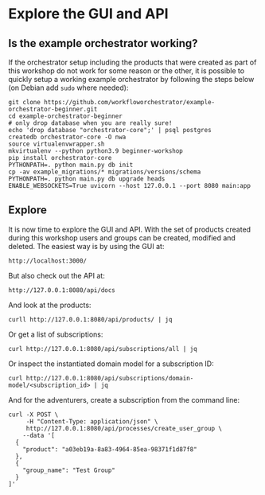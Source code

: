 # Explore the GUI and API

## Is the example orchestrator working?

If the orchestrator setup including the products that were created as part of
this workshop do not work for some reason or the other, it is possible to
quickly setup a working example orchestrator by  following the steps below (on
Debian add `sudo` where needed):

```shell
git clone https://github.com/workfloworchestrator/example-orchestrator-beginner.git
cd example-orchestrator-beginner
# only drop database when you are really sure!
echo 'drop database "orchestrator-core";' | psql postgres
createdb orchestrator-core -O nwa
source virtualenvwrapper.sh
mkvirtualenv --python python3.9 beginner-workshop
pip install orchestrator-core
PYTHONPATH=. python main.py db init
cp -av example_migrations/* migrations/versions/schema
PYTHONPATH=. python main.py db upgrade heads
ENABLE_WEBSOCKETS=True uvicorn --host 127.0.0.1 --port 8080 main:app
```

## Explore

It is now time to explore the GUI and API. With the set of products created
during this workshop users and groups can be created, modified and deleted. The
easiest way is by using the GUI at:

```shell
http://localhost:3000/
```

But also check out the API at:

```shell
http://127.0.0.1:8080/api/docs
```

And look at the products:

```shell
curll http://127.0.0.1:8080/api/products/ | jq
```

Or get a list of subscriptions:

```shell
curl http://127.0.0.1:8080/api/subscriptions/all | jq
```

Or inspect the instantiated domain model for a subscription ID:

```shell
curl http://127.0.0.1:8080/api/subscriptions/domain-model/<subscription_id> | jq
```

And for the adventurers, create a subscription from the command line:

```shell
curl -X POST \
     -H "Content-Type: application/json" \
     http://127.0.0.1:8080/api/processes/create_user_group \
    --data '[
  {
    "product": "a03eb19a-8a83-4964-85ea-98371f1d87f8"
  },
  {
    "group_name": "Test Group"
  }
]'
```
